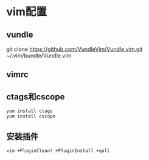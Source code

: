 # vim配置

## vundle
git clone https://github.com/VundleVim/Vundle.vim.git ~/.vim/bundle/Vundle.vim

## vimrc

## ctags和cscope
```shell
yum install ctags
yum install cscope
```

## 安装插件
```shell
vim +PluginClean! +PluginInstall +qall
```
